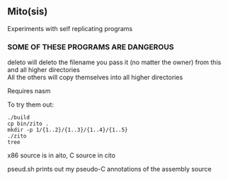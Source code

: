 ## Mito(sis)

Experiments with self replicating programs

### SOME OF THESE PROGRAMS ARE DANGEROUS

deleto will deleto the filename you pass it (no matter the owner) from 
this and all higher directories  
All the others will copy themselves into all higher directories

Requires nasm

To try them out:
```
./build
cp bin/zito .
mkdir -p 1/{1..2}/{1..3}/{1..4}/{1..5}
./zito
tree
```
x86 source is in aito, C source in cito

pseud.sh prints out my pseudo-C annotations of the assembly source
